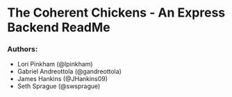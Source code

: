 # The Coherent Chickens - An Express Backend ReadMe

### Authors:
- Lori Pinkham (@lpinkham)
- Gabriel Andreottola (@gandreottola)
- James Hankins (@JHankins09)
- Seth Sprague (@swsprague)
